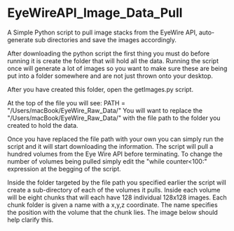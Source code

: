 # EyeWireAPI_Image_Data_Pull
A Simple Python script to pull image stacks from the EyeWire API, auto-generate sub directories and save the images accordingly.

After downloading the python script the first thing you must do before running it is create the folder that will hold all the data. Running the script once will generate a lot of images so you want to make sure these are being put into a folder somewhere and are not just thrown onto your desktop. 

After you have created this folder, open the getImages.py script.

At the top of the file you will see: PATH = "/Users/macBook/EyeWire_Raw_Data/" 
You will want to replace the "/Users/macBook/EyeWire_Raw_Data/" with the file path to the folder you created to hold the data.

Once you have replaced the file path with your own you can simply run the script and it will start downloading the information. The script will pull a hundred volumes from the Eye Wire API before terminating. To change the number of volumes being pulled simply edit the "while counter<100:" expression at the begging of the script.

Inside the folder targeted by the file path you specified earlier the script will create a sub-directory of each of the volumes it pulls. Inside each volume will be eight chunks that will each have 128 individual 128x128 images. Each chunk folder is given a name with a x,y,z coordinate. The name specifies the position with the volume that the chunk lies. The image below should help clarify this.



